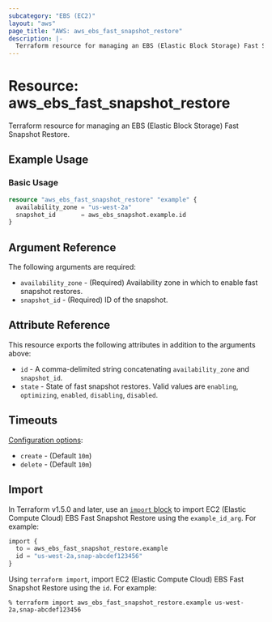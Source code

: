 ```yaml
---
subcategory: "EBS (EC2)"
layout: "aws"
page_title: "AWS: aws_ebs_fast_snapshot_restore"
description: |-
  Terraform resource for managing an EBS (Elastic Block Storage) Fast Snapshot Restore.
---
```


# Resource: aws_ebs_fast_snapshot_restore

Terraform resource for managing an EBS (Elastic Block Storage) Fast Snapshot Restore.

## Example Usage

### Basic Usage

```terraform
resource "aws_ebs_fast_snapshot_restore" "example" {
  availability_zone = "us-west-2a"
  snapshot_id       = aws_ebs_snapshot.example.id
}
```

## Argument Reference

The following arguments are required:

* `availability_zone` - (Required) Availability zone in which to enable fast snapshot restores.
* `snapshot_id` - (Required) ID of the snapshot.

## Attribute Reference

This resource exports the following attributes in addition to the arguments above:

* `id` - A comma-delimited string concatenating `availability_zone` and `snapshot_id`.
* `state` - State of fast snapshot restores. Valid values are `enabling`, `optimizing`, `enabled`, `disabling`, `disabled`.

## Timeouts

[Configuration options](https://developer.hashicorp.com/terraform/language/resources/syntax#operation-timeouts):

* `create` - (Default `10m`)
* `delete` - (Default `10m`)

## Import

In Terraform v1.5.0 and later, use an [`import` block](https://developer.hashicorp.com/terraform/language/import) to import EC2 (Elastic Compute Cloud) EBS Fast Snapshot Restore using the `example_id_arg`. For example:

```terraform
import {
  to = aws_ebs_fast_snapshot_restore.example
  id = "us-west-2a,snap-abcdef123456"
}
```

Using `terraform import`, import EC2 (Elastic Compute Cloud) EBS Fast Snapshot Restore using the `id`. For example:

```console
% terraform import aws_ebs_fast_snapshot_restore.example us-west-2a,snap-abcdef123456
```
